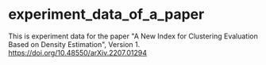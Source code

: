# experiment_data_of_a_paper
This is experiment data for the paper "A New Index for Clustering Evaluation Based on Density Estimation", Version 1.
https://doi.org/10.48550/arXiv.2207.01294
